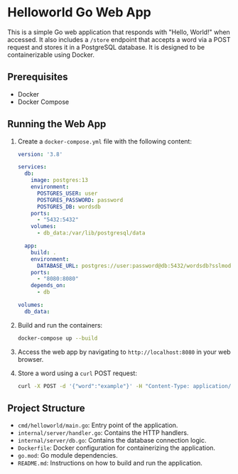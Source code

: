 # Helloworld Go Web App

This is a simple Go web application that responds with "Hello, World!" when accessed. It also includes a `/store` endpoint that accepts a word via a POST request and stores it in a PostgreSQL database. It is designed to be containerizable using Docker.

## Prerequisites

- Docker
- Docker Compose

## Running the Web App

1. Create a `docker-compose.yml` file with the following content:

    ```yaml
    version: '3.8'

    services:
      db:
        image: postgres:13
        environment:
          POSTGRES_USER: user
          POSTGRES_PASSWORD: password
          POSTGRES_DB: wordsdb
        ports:
          - "5432:5432"
        volumes:
          - db_data:/var/lib/postgresql/data

      app:
        build: .
        environment:
          DATABASE_URL: postgres://user:password@db:5432/wordsdb?sslmode=disable
        ports:
          - "8080:8080"
        depends_on:
          - db

    volumes:
      db_data:
    ```

2. Build and run the containers:

    ```sh
    docker-compose up --build
    ```

3. Access the web app by navigating to `http://localhost:8080` in your web browser.

4. Store a word using a `curl` POST request:

    ```sh
    curl -X POST -d '{"word":"example"}' -H "Content-Type: application/json" http://localhost:8080/store
    ```

## Project Structure

- `cmd/helloworld/main.go`: Entry point of the application.
- `internal/server/handler.go`: Contains the HTTP handlers.
- `internal/server/db.go`: Contains the database connection logic.
- `Dockerfile`: Docker configuration for containerizing the application.
- `go.mod`: Go module dependencies.
- `README.md`: Instructions on how to build and run the application.
